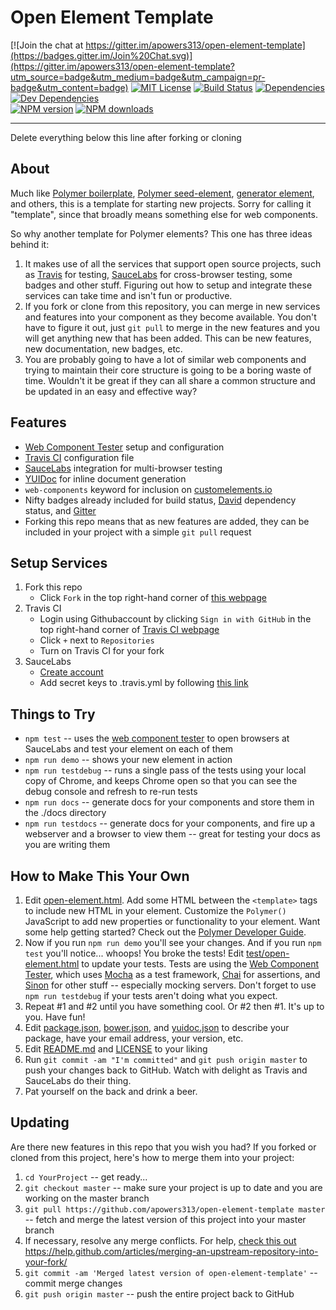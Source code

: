 # Open Element Template
[![Join the chat at https://gitter.im/apowers313/open-element-template](https://badges.gitter.im/Join%20Chat.svg)](https://gitter.im/apowers313/open-element-template?utm_source=badge&utm_medium=badge&utm_campaign=pr-badge&utm_content=badge)  [![MIT License](http://img.shields.io/badge/license-MIT-blue.svg?style=flat)](LICENSE)
[![Build Status](https://travis-ci.org/apowers313/open-element-template.svg?branch=master)](https://travis-ci.org/apowers313/open-element-template)  [![Dependencies](https://david-dm.org/apowers313/open-element-template.svg)](https://david-dm.org/apowers313/open-element-template#info=dependencies&view=table)  [![Dev Dependencies](https://david-dm.org/apowers313/open-element-template/dev-status.svg)](https://david-dm.org/apowers313/open-element-template#info=devDependencies&view=table)  
[![NPM version](http://img.shields.io/npm/v/open-element-template.svg?style=flat)](https://npmjs.org/package/open-element-template)  [![NPM downloads](http://img.shields.io/npm/dm/open-element-template.svg?style=flat)](https://npmjs.org/package/open-element-template)  


---------------------------------------
Delete everything below this line after forking or cloning

## About
Much like [Polymer boilerplate](https://github.com/webcomponents/polymer-boilerplate), [Polymer seed-element](https://github.com/polymerelements/seed-element), [generator element](https://github.com/webcomponents/generator-element), and others, this is a template for starting new projects. Sorry for calling it "template", since that broadly means something else for web components.

So why another template for Polymer elements? This one has three ideas behind it:

1. It makes use of all the services that support open source projects, such as [Travis](https://travis-ci.org/) for testing, [SauceLabs](https://saucelabs.com/home) for cross-browser testing, some badges and other stuff. Figuring out how to setup and integrate these services can take time and isn't fun or productive.
2. If you fork or clone from this repository, you can merge in new services and features into your component as they become available. You don't have to figure it out, just `git pull` to merge in the new features and you will get anything new that has been added. This can be new features, new documentation, new badges, etc.
3. You are probably going to have a lot of similar web components and trying to maintain their core structure is going to be a boring waste of time. Wouldn't it be great if they can all share a common structure and be updated in an easy and effective way?

## Features
* [Web Component Tester](https://github.com/Polymer/web-component-tester) setup and configuration
* [Travis CI](https://travis-ci.org/) configuration file
* [SauceLabs](https://saucelabs.com/home) integration for multi-browser testing
* [YUIDoc](http://yui.github.io/yuidoc/) for inline document generation
* `web-components` keyword for inclusion on [customelements.io](https://customelements.io/)
* Nifty badges already included for build status, [David](https://david-dm.org/) dependency status, and [Gitter](https://gitter.im)
* Forking this repo means that as new features are added, they can be included in your project with a simple `git pull` request

## Setup Services
1. Fork this repo
	* Click `Fork` in the top right-hand corner of [this webpage](https://github.com/apowers313/open-element-template)
1. Travis CI
	* Login using Githubaccount by clicking `Sign in with GitHub` in the top right-hand corner of [Travis CI webpage](https://travis-ci.org/) 
	* Click `+` next to `Repositories`
	* Turn on Travis CI for your fork
2. SauceLabs
	* [Create account](https://saucelabs.com/signup/plan/OSS)
	* Add secret keys to .travis.yml by following [this link](https://docs.saucelabs.com/ci-integrations/travis-ci/)

## Things to Try
* `npm test` -- uses the [web component tester](https://github.com/Polymer/web-component-tester) to open browsers at SauceLabs and test your element on each of them
* `npm run demo` -- shows your new element in action
* `npm run testdebug` -- runs a single pass of the tests using your local copy of Chrome, and keeps Chrome open so that you can see the debug console and refresh to re-run tests
* `npm run docs` -- generate docs for your components and store them in the ./docs directory
* `npm run testdocs` -- generate docs for your components, and fire up a webserver and a browser to view them -- great for testing your docs as you are writing them

## How to Make This Your Own
1. Edit [open-element.html](open-element.html). Add some HTML between the `<template>` tags to include new HTML in your element. Customize the `Polymer()` JavaScript to add new properties or functionality to your element. Want some help getting started? Check out the [Polymer Developer Guide](https://www.polymer-project.org/1.0/docs/devguide/feature-overview.html).
2. Now if you run `npm run demo` you'll see your changes. And if you run `npm test` you'll notice... whoops! You broke the tests! Edit [test/open-element.html](test/open-element.html) to update your tests. Tests are using the [Web Component Tester](https://github.com/Polymer/web-component-tester), which uses [Mocha](http://mochajs.org/) as a test framework, [Chai](http://chaijs.com/) for assertions, and [Sinon](http://sinonjs.org/) for other stuff -- especially mocking servers. Don't forget to use `npm run testdebug` if your tests aren't doing what you expect.
3. Repeat #1 and #2 until you have something cool. Or #2 then #1. It's up to you. Have fun!
4. Edit [package.json](package.json), [bower.json](bower.json), and [yuidoc.json](yuidoc.json) to describe your package, have your email address, your version, etc.
5. Edit [README.md](README.md) and [LICENSE](LICENSE) to your liking
6. Run `git commit -am "I'm committed"` and `git push origin master` to push your changes back to GitHub. Watch with delight as Travis and SauceLabs do their thing.
7. Pat yourself on the back and drink a beer.

## Updating
Are there new features in this repo that you wish you had? If you forked or cloned from this project, here's how to merge them into your project:

1. `cd YourProject` -- get ready...
2. `git checkout master` -- make sure your project is up to date and you are working on the master branch
3. `git pull https://github.com/apowers313/open-element-template master` -- fetch and merge the latest version of this project into your master branch
4. If necessary, resolve any merge conflicts. For help, [check this out](https://help.github.com/articles/resolving-a-merge-conflict-from-the-command-line/)
https://help.github.com/articles/merging-an-upstream-repository-into-your-fork/
5. `git commit -am 'Merged latest version of open-element-template'` -- commit merge changes
6. `git push origin master` -- push the entire project back to GitHub